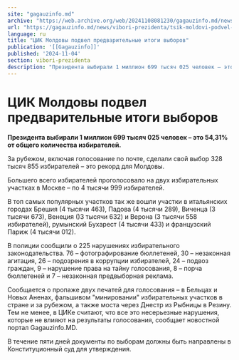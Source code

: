 ```yaml
---
site: "gagauzinfo.md"
archive: "https://web.archive.org/web/20241108081230/gagauzinfo.md/news/vibori-prezidenta/tsik-moldovi-podvel-predvaritelnie-itogi-viborov"
url: "https://gagauzinfo.md/news/vibori-prezidenta/tsik-moldovi-podvel-predvaritelnie-itogi-viborov"
language: ru
title: "ЦИК Молдовы подвел предварительные итоги выборов"
publication: '[[Gagauzinfo]]'
published: '2024-11-04'
section: vibori-prezidenta
description: "Президента выбирали 1 миллион 699 тысяч 025 человек – это 54,31% от общего количества избирателей."
---
```


# ЦИК Молдовы подвел предварительные итоги выборов

**Президента выбирали 1 миллион 699 тысяч 025 человек – это 54,31% от общего количества избирателей.**

За рубежом, включая голосование по почте, сделали свой выбор 328 тысяч 855 избирателей – это рекорд для Молдовы.

Большего всего избирателей проголосовало на двух избирательных участках в Москве – по 4 тысячи 999 избирателей.

В топ самых популярных участков так же вошли участки в итальянских городах Брешия (4 тысячи 463), Падова (4 тысячи 289), Виченца (3 тысячи 673), Венеция ()3 тысячи 632) и Верона (3 тысячи 558 избирателей), румынский Бухарест (4 тысячи 433) и французский Париж (4 тысячи 012).

В полиции сообщили о 225 нарушениях избирательного законодательства. 76 – фотографирование бюллетеней, 30 – незаконная агитация, 26 – подозрения в коррупции избирателей, 24 – подвоз граждан, 9 – нарушение права на тайну голосования, 8 – порча бюллетеней и 7 – незаконная предвыборная реклама.

Сообщается о пропаже двух печатей для голосования – в Бельцах и Новых Аненах, фальшивом "минировании" избирательных участков в стране и за рубежом, а также моста через Днестр из Рыбницы в Резину. Тем не менее, в ЦИКе считают, что все это несерьезные нарушения, которые не влияют на результаты голосования, сообщает новостной портал Gagauzinfo.MD.

В течение пяти дней документы по выборам должны быть направлены в Конституционный суд для утверждения.